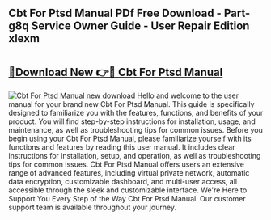 ## Cbt For Ptsd Manual PDf Free Download - Part-g8q Service Owner Guide - User Repair Edition xlexm

# <h2><a href="http://bc37576.oget.top/?id=Cbt+For+Ptsd+Manual">🔗Download New 👉🔴 Cbt For Ptsd Manual</a></h2>

[![Cbt For Ptsd Manual new download](https://i.imgur.com/5g1atiW.png)](http://bc37576.oget.top/?id=Cbt+For+Ptsd+Manual)
Hello and welcome to the user manual for your brand new Cbt For Ptsd Manual. This guide is specifically designed to familiarize you with the features, functions, and benefits of your product. You will find step-by-step instructions for installation, usage, and maintenance, as well as troubleshooting tips for common issues. Before you begin using your Cbt For Ptsd Manual, please familiarize yourself with its functions and features by reading this user manual. It includes clear instructions for installation, setup, and operation, as well as troubleshooting tips for common issues. Cbt For Ptsd Manual offers users an extensive range of advanced features, including virtual private network, automatic data encryption, customizable dashboard, and multi-user access, all accessible through the sleek and customizable interface. We're Here to Support You Every Step of the Way Cbt For Ptsd Manual. Our customer support team is available throughout your journey.
